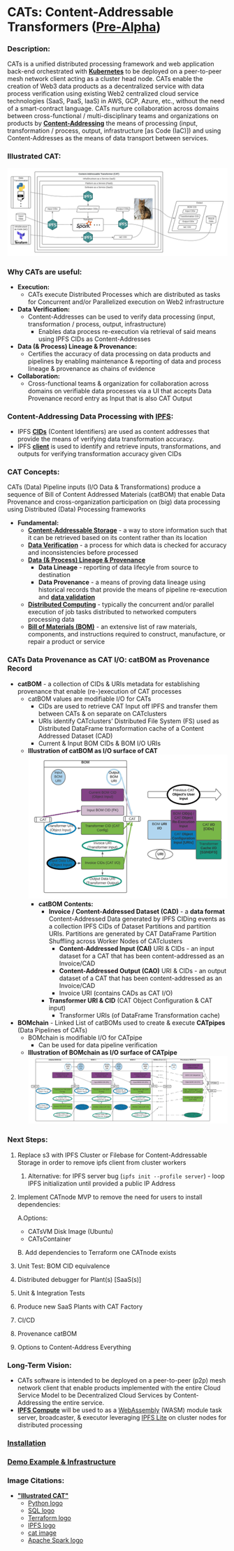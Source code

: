 # CATs: Content-Addressable Transformers ([Pre-Alpha](https://en.wikipedia.org/wiki/Software_release_life_cycle#Pre-alpha))

### Description:
CATs is a unified distributed processing framework and web application back-end orchestrated with 
**[Kubernetes](https://kubernetes.io/)** to be deployed on a peer-to-peer mesh network client acting as a 
cluster head node. CATs enable the creation of Web3 data products as a decentralized service with data process 
verification using existing Web2 centralized cloud service technologies (SaaS, PaaS, IaaS) in AWS, GCP, Azure, etc., 
without the need of a smart-contract language. CATs nurture collaboration across domains between cross-functional / 
multi-disciplinary teams and organizations on products by [**Content-Addressing**](https://en.wikipedia.org/wiki/Content-addressable_storage) 
the means of processing (input, transformation / process, output, infrastructure [as Code (IaC)]) and using 
Content-Addresses as the means of data transport between services.

### Illustrated CAT:
![alt_text](images/simple_cat_10.jpeg?raw=true)

### Why CATs are useful:
* **Execution:**
  * CATs execute Distributed Processes which are distributed as tasks for Concurrent and/or Parallelized execution on Web2 
    infrastructure
* **Data Verification:**
  * Content-Addresses can be used to verify data processing (input, transformation / process, output, infrastructure)
    * Enables data process re-execution via retrieval of said means using IPFS CIDs as Content-Addresses
* **Data (& Process) Lineage & Provenance:**
  * Certifies the accuracy of data processing on data products and pipelines by enabling maintenance & reporting of data 
  and process lineage & provenance as chains of evidence
* **Collaboration:**
  * Cross-functional teams & organization for collaboration across domains on verifiable data processes via a UI that 
  accepts Data Provenance record entry as Input that is also CAT Output
  
### Content-Addressing Data Processing with [IPFS](https://ipfs.io/):
* IPFS **[CIDs](https://docs.ipfs.io/concepts/content-addressing/)** (Content Identifiers) are used as content addresses 
that provide the means of verifying data transformation accuracy.
* IPFS **[client](https://docs.ipfs.io/install/command-line/#official-distributions)** is used to identify and retrieve 
inputs, transformations, and outputs for verifying transformation accuracy given CIDs

### CAT Concepts:
CATs (Data) Pipeline inputs (I/O Data & Transformations) produce a sequence of Bill of Content Addressed Materials 
(catBOM) that enable Data Provenance and cross-organization participation on (big) data processing using Distributed 
(Data) Processing frameworks
* **Fundamental:**
  * **[Content-Addressable Storage](https://en.wikipedia.org/wiki/Content-addressable_storage)** - a way to store 
  information such that it can be retrieved based on its content rather than its location
  * **[Data Verification](https://en.wikipedia.org/wiki/Data_verification)** - a process for which data is checked for 
  accuracy and inconsistencies before processed
  * **[Data (& Process) Lineage & Provenance](https://bi-insider.com/posts/data-lineage-and-data-provenance/)** 
    * **Data Lineage** - reporting of data lifecyle from source to destination
    * **Data Provenance** - a means of proving data lineage using historical records that provide the means of pipeline 
    re-execution and **[data validation](https://en.wikipedia.org/wiki/Data_validation)**
  * **[Distributed Computing](https://en.wikipedia.org/wiki/Distributed_computing)** - typically the concurrent and/or 
  parallel execution of job tasks distributed to networked computers processing data
  * **[Bill of Materials (BOM)](https://en.wikipedia.org/wiki/Bill_of_materials)** - an extensive list of raw materials,
  components, and instructions required to construct, manufacture, or repair a product or service
  

### CATs Data Provenance as CAT I/O: catBOM as Provenance Record
* **catBOM** - a collection of CIDs & URIs metadata for establishing provenance that enable (re-)execution of CAT 
processes
    * catBOM values are modifiable I/O for CATs
      * CIDs are used to retrieve CAT Input off IPFS and transfer them between CATs & on separate on CATclusters
      * URIs identify CATclusters’ Distributed File System (FS) used as Distributed DataFrame transformation cache 
      of a Content Addressed Dataset (CAD)
      * Current & Input BOM CIDs & BOM I/O URIs
    * **Illustration of catBOM as I/O surface of CAT**
    ![alt_text](images/BOM_only_with_io_surfaces.jpeg?raw=true)
      * **catBOM Contents:**
        * **Invoice / Content-Addressed Dataset (CAD)** - a **data format** Content-Addressed Data generated by IPFS 
        CIDing events as a collection IPFS CIDs of Dataset Partitions and partition URIs. Partitions are generated by 
        CAT DataFrame Partition Shuffling across Worker Nodes of CATclusters
          * **Content-Addressed Input (CAI)** URI & CIDs - an input dataset for a CAT that has been content-addressed
          as an Invoice/CAD
          * **Content-Addressed Output (CAO)** URI & CIDs - an output dataset of a CAT that has been content-addressed
          as an Invoice/CAD
          * Invoice URI (contains CADs as CAT I/O)
        * **Transformer URI & CID** (CAT Object Configuration & CAT input)
          * Transformer URIs (of DataFrame Transformation cache)
* **BOMchain** - Linked List of catBOMs used to create & execute **CATpipes** (Data Pipelines of CATs)
  * BOMchain is modifiable I/O for CATpipe
    * Can be used for data pipeline verification
  * **Illustration of BOMchain as I/O surface of CATpipe**
  ![alt_text](images/BOMchain_only.jpeg?raw=true)
  
### Next Steps:
1. Replace s3 with IPFS Cluster or Filebase for Content-Addressable Storage in order to remove ipfs client from cluster workers
   1. Alternative: for IPFS server bug (`ipfs init --profile server`) - loop IPFS initialization until provided a public 
   IP Address
2. Implement CATnode MVP to remove the need for users to install dependencies:

    A.Options:
      * CATsVM Disk Image (Ubuntu)
      * CATsContainer

    B. Add dependencies to Terraform one CATnode exists
3. Unit Test: BOM CID equivalence
4. Distributed debugger for Plant(s) \[SaaS(s)\]
5. Unit & Integration Tests
6. Produce new SaaS Plants with CAT Factory
7. CI/CD
8. Provenance catBOM
9. Options to Content-Address Everything

### Long-Term Vision:
  * CATs software is intended to be deployed on a peer-to-peer (p2p) mesh network client that enable products 
  implemented with the entire Cloud Service Model to be Decentralized Cloud Services by Content-Addressing the entire 
  service.
  * **[IPFS Compute](https://pkg.go.dev/github.com/abhiyerra/ipfs-compute)** will be used to as a 
  [WebAssembly](https://webassembly.org/) (WASM) module task server, broadcaster, & executor leveraging 
  [IPFS Lite](https://github.com/hsanjuan/ipfs-lite) on cluster nodes for distributed processing 

### [Installation](docs/Installation.md)

### [Demo Example & Infrastructure](docs/Demo.md)


### Image Citations:
* **["Illustrated CAT"](https://github.com/BlockScience/cats#illustrated-cat)**
  * [Python logo](https://tse4.mm.bing.net/th?id=OIP.ubux1yLT726_fVc3A7WSXgHaHa&pid=Api)
  * [SQL logo](https://cdn3.iconfinder.com/data/icons/dompicon-glyph-file-format-2/256/file-sql-format-type-128.png)
  * [Terraform logo](https://tse2.mm.bing.net/th?id=OIP.1gAEVon2RF5oko4iWCfftgHaHO&pid=Api)
  * [IPFS logo](https://tse1.mm.bing.net/th?id=OIP.BRyW5Tdm5_6VQxCsGr_sQAHaHa&pid=Api)
  * [cat image](https://tse1.mm.bing.net/th?id=OIP.xS_itpeyTImMcrcQ_YNsfQHaIu&pid=Api)
  * [Apache Spark logo](https://tse1.mm.bing.net/th?id=OIP.3qXr4urfJiEWj_fcXhZs-AHaD2&pid=Api)